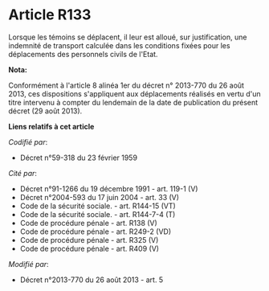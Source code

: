 # Article R133

Lorsque les témoins se déplacent, il leur est alloué, sur justification, une indemnité de transport calculée dans les
conditions fixées pour les déplacements des personnels civils de l'Etat.

**Nota:**

Conformément à l'article 8 alinéa 1er du décret n° 2013-770 du 26 août 2013, ces dispositions s'appliquent aux déplacements
réalisés en vertu d'un titre intervenu à compter du lendemain de la date de publication du présent décret (29 août 2013).

**Liens relatifs à cet article**

_Codifié par_:

  - Décret n°59-318 du 23 février 1959

_Cité par_:

  - Décret n°91-1266 du 19 décembre 1991 - art. 119-1 (V)
  - Décret n°2004-593 du 17 juin 2004 - art. 33 (V)
  - Code de la sécurité sociale. - art. R144-15 (VT)
  - Code de la sécurité sociale. - art. R144-7-4 (T)
  - Code de procédure pénale - art. R138 (V)
  - Code de procédure pénale - art. R249-2 (VD)
  - Code de procédure pénale - art. R325 (V)
  - Code de procédure pénale - art. R409 (V)

_Modifié par_:

  - Décret n°2013-770 du 26 août 2013 - art. 5
